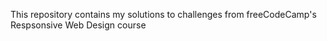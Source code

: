 

This repository contains my solutions to challenges from freeCodeCamp's Respsonsive Web Design course
